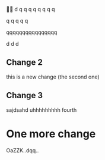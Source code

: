 
d
q
q
q
q
q
q
q
q






q
q
q
q
q

qqqqqqqqqqqqqqqq













d
d
d
## Change 2

this is a new change (the second one)

## Change 3 
sajdsahd
uhhhhhhhhh fourth

# One more change 

OaZZK..dqq..
